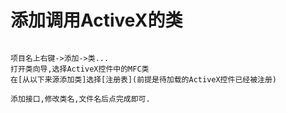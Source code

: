 # 添加调用ActiveX的类

```

项目名上右键->添加->类...
打开类向导,选择ActiveX控件中的MFC类
在[从以下来源添加类]选择[注册表](前提是待加载的ActiveX控件已经被注册)

添加接口,修改类名,文件名后点完成即可.

```
